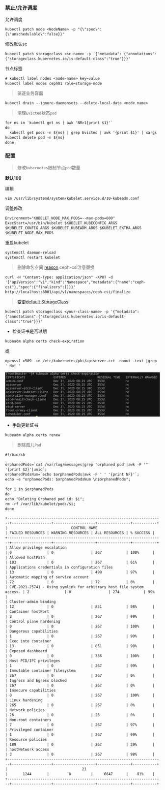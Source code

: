 ### 禁止/允许调度


允许调度

    kubectl patch node <NodeName> -p "{\"spec\":{\"unschedulable\":false}}"
    
修改默认sc

    kubectl patch storageclass <sc-name> -p '{"metadata": {"annotations":{"storageclass.kubernetes.io/is-default-class":"true"}}}'

节点标签

    # kubectl label nodes <node-name> key=value
    kubectl label nodes ceph01 role=storage-node
    
> 驱逐业务容器

    kubectl drain --ignore-daemonsets --delete-local-data <node name>
    
> 清理`Evicted`状态`pod`

```shell script
for ns in `kubectl get ns | awk 'NR>1{print $1}'`
do
  kubectl get pods -n ${ns} | grep Evicted | awk '{print $1}' | xargs kubectl delete pod -n ${ns}
done
```
    
### 配置

> 修改`kubernetes`限制节点`pod`数量

**默认100**

编辑

```shell
vim /usr/lib/systemd/system/kubelet.service.d/10-kubeadm.conf
```
    
调整修改

    Environment="KUBELET_NODE_MAX_PODS=--max-pods=600"
    ExecStart=/usr/bin/kubelet $KUBELET_KUBECONFIG_ARGS $KUBELET_CONFIG_ARGS $KUBELET_KUBEADM_ARGS $KUBELET_EXTRA_ARGS $KUBELET_NODE_MAX_PODS

重启kubelet

```shell
systemctl daemon-reload
systemctl restart kubelet
```

> 删除命名空间
[reason](https://www.yuque.com/imroc/kubernetes-troubleshooting/pnl1nf)
ceph-csi注意替换

    curl -H "Content-Type: application/json" -XPUT -d '{"apiVersion":"v1","kind":"Namespace","metadata":{"name":"ceph-csi"},"spec":{"finalizers":[]}}' http://localhost:8001/api/v1/namespaces/ceph-csi/finalize
    
> [变更default StorageClass](https://blog.csdn.net/engchina/article/details/88529380)
```shell
kubectl patch storageclass <your-class-name> -p '{"metadata": {"annotations":{"storageclass.kubernetes.io/is-default-class":"true"}}}'
```
- 检查证书是否过期


```shell
kubeadm alpha certs check-expiration
```
      
或

```shell
openssl x509 -in /etc/kubernetes/pki/apiserver.crt -noout -text |grep ' Not '
```
      
![](images/outofdate.jpg)

- 手动更新证书

```shell
kubeadm alpha certs renew
```

> 删除孤儿`Pod`

```shell
#!/bin/sh

orphanedPods=`cat /var/log/messages|grep 'orphaned pod'|awk -F '"' '{print $2}'|uniq`;
orphanedPodsNum=`echo $orphanedPods|awk -F ' ' '{print NF}'`;
echo -e "orphanedPods: $orphanedPodsNum \n$orphanedPods";

for i in $orphanedPods
do
echo "Deleting Orphaned pod id: $i";
rm -rf /var/lib/kubelet/pods/$i;
done
```

```shell
+-----------------------------------------------------------------------+------------------+-------------------+---------------+-----------+
|                             CONTROL NAME                              | FAILED RESOURCES | WARNING RESOURCES | ALL RESOURCES | % SUCCESS |
+-----------------------------------------------------------------------+------------------+-------------------+---------------+-----------+
| Allow privilege escalation                                            | 0                | 0                 | 267           | 100%      |
| Allowed hostPath                                                      | 103              | 0                 | 267           | 61%       |
| Applications credentials in configuration files                       | 13               | 0                 | 499           | 97%       |
| Automatic mapping of service account                                  | 72               | 0                 | 72            | 0%        |
| CVE-2021-25741 - Using symlink for arbitrary host file system access. | 2                | 0                 | 274           | 99%       |
| Cluster-admin binding                                                 | 12               | 0                 | 851           | 98%       |
| Container hostPort                                                    | 2                | 0                 | 267           | 99%       |
| Control plane hardening                                               | 0                | 0                 | 267           | 100%      |
| Dangerous capabilities                                                | 1                | 0                 | 267           | 99%       |
| Exec into container                                                   | 13               | 0                 | 851           | 98%       |
| Exposed dashboard                                                     | 0                | 0                 | 336           | 100%      |
| Host PID/IPC privileges                                               | 1                | 0                 | 267           | 99%       |
| Immutable container filesystem                                        | 267              | 0                 | 267           | 0%        |
| Ingress and Egress blocked                                            | 267              | 0                 | 267           | 0%        |
| Insecure capabilities                                                 | 0                | 0                 | 267           | 100%      |
| Linux hardening                                                       | 265              | 0                 | 267           | 0%        |
| Network policies                                                      | 26               | 0                 | 26            | 0%        |
| Non-root containers                                                   | 7                | 0                 | 267           | 97%       |
| Privileged container                                                  | 1                | 0                 | 267           | 99%       |
| Resource policies                                                     | 189              | 0                 | 267           | 29%       |
| hostNetwork access                                                    | 3                | 0                 | 267           | 98%       |
+-----------------------------------------------------------------------+------------------+-------------------+---------------+-----------+
|                                  21                                   |       1244       |         0         |     6647      |    81%    |
+-----------------------------------------------------------------------+------------------+-------------------+---------------+-----------+

```